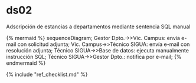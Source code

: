 # ds02

Adscripción de estancias a departamentos mediante sentencia SQL manual

{% mermaid %}
sequenceDiagram;
  Gestor Dpto.->>Vic. Campus: envía e-mail con solicitud adjunta;
  Vic. Campus->>Técnico SIGUA: envía e-mail con resolución adjunta;
  Técnico SIGUA->>Base de datos: ejecuta manualmente instrucción SQL;
  Técnico SIGUA->>Gestor Dpto.: notifica por e-mail;
{% endmermaid %}

{% include "ref_checklist.md" %}